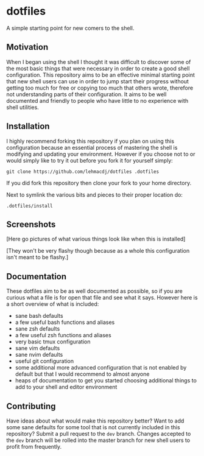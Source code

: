 # dotfiles
A simple starting point for new comers to the shell.

## Motivation
When I began using the shell I thought it was difficult to discover some of the most basic things that were necessary in order to create a good shell configuration.
This repository aims to be an effective minimal starting point that new shell users can use in order to jump start their progress without getting too much for free or copying too much that others wrote, therefore not understanding parts of their configuration.
It aims to be well documented and friendly to people who have little to no experience with shell utilities.

## Installation
I highly recommend forking this repository if you plan on using this configuration because an essential process of mastering the shell is modifying and updating your environment.
However if you choose not to or would simply like to try it out before you fork it for yourself simply:

```
git clone https://github.com/lehmacdj/dotfiles .dotfiles
```

If you did fork this repository then clone your fork to your home directory.


Next to symlink the various bits and pieces to their proper location do:

```
.dotfiles/install
```

## Screenshots
[Here go pictures of what various things look like when this is installed]


[They won't be very flashy though because as a whole this configuration isn't meant to be flashy.]

## Documentation
These dotfiles aim to be as well documented as possible, so if you are curious what a file is for open that file and see what it says.
However here is a short overview of what is included:
+ sane bash defaults
+ a few useful bash functions and aliases
+ sane zsh defaults
+ a few useful zsh functions and aliases
+ very basic tmux configuration
+ sane vim defaults
+ sane nvim defaults
+ useful git configuration
+ some additional more advanced configuration that is not enabled by default but that I would recommend to almost anyone
+ heaps of documentation to get you started choosing additional things to add to your shell and editor environment

## Contributing
Have ideas about what would make this repository better?
Want to add some sane defaults for some tool that is not currently included in this repository?
Submit a pull request to the `dev` branch.
Changes accepted to the `dev` branch will be rolled into the master branch for new shell users to profit from frequently.
